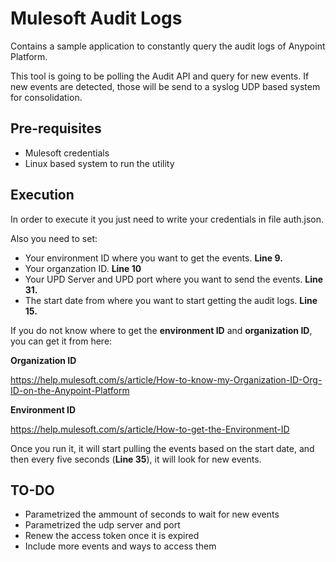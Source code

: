 # Mulesoft Audit Logs
Contains a sample application to constantly query the audit logs of Anypoint Platform.

This tool is going to be polling the Audit API and query for new events.
If new events are detected, those will be send to a syslog UDP based system for consolidation.

## Pre-requisites

- Mulesoft credentials
- Linux based system to run the utility

## Execution

In order to execute it you just need to write your credentials in file auth.json.

Also you need to set:
- Your environment ID where you want to get the events. **Line 9.**
- Your organzation ID. **Line 10**
- Your UPD Server and UPD port where you want to send the events. **Line 31.**
- The start date from where you want to start getting the audit logs. **Line 15.**

If you do not know where to get the **environment ID** and **organization ID**, you can get it from here:

**Organization ID** 

https://help.mulesoft.com/s/article/How-to-know-my-Organization-ID-Org-ID-on-the-Anypoint-Platform 

**Environment ID** 

https://help.mulesoft.com/s/article/How-to-get-the-Environment-ID

Once you run it, it will start pulling the events based on the start date, and then every five seconds (**Line 35**), it will look for new events.

## TO-DO

- Parametrized the ammount of seconds to wait for new events
- Parametrized the udp server and port
- Renew the access token once it is expired
- Include more events and ways to access them
